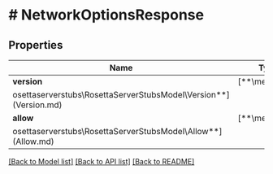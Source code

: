# # NetworkOptionsResponse

## Properties

Name | Type | Description | Notes
------------ | ------------- | ------------- | -------------
**version** | [**\melmccannosettaserverstubs\RosettaServerStubsModel\Version**](Version.md) |  | 
**allow** | [**\melmccannosettaserverstubs\RosettaServerStubsModel\Allow**](Allow.md) |  | 

[[Back to Model list]](../../README.md#documentation-for-models) [[Back to API list]](../../README.md#documentation-for-api-endpoints) [[Back to README]](../../README.md)


